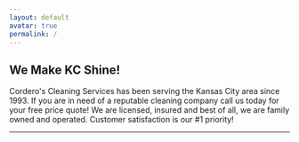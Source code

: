 ```yaml
---
layout: default
avatar: true
permalink: /
---
```

## We Make KC Shine!
Cordero's Cleaning Services has been serving the Kansas City area since 1993.  If you are in need of a reputable cleaning company call us today for your free price quote!  We are licensed, insured and best of all, we are family owned and operated.  Customer satisfaction is our #1 priority!

---

